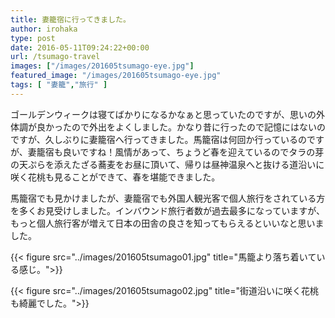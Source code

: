 ```yaml
---
title: 妻籠宿に行ってきました。
author: irohaka
type: post
date: 2016-05-11T09:24:22+00:00
url: /tsumago-travel
images: ["/images/201605tsumago-eye.jpg"]
featured_image: "/images/201605tsumago-eye.jpg"
tags: [ "妻籠","旅行" ]
---
```

ゴールデンウィークは寝てばかりになるかなぁと思っていたのですが、思いの外体調が良かったので外出をよくしました。かなり昔に行ったので記憶にはないのですが、久しぶりに妻籠宿へ行ってきました。馬籠宿は何回か行っているのですが、妻籠宿も良いですね！風情があって、ちょうど春を迎えているのでタラの芽の天ぷらを添えたざる蕎麦をお昼に頂いて、帰りは昼神温泉へと抜ける道沿いに咲く花桃も見ることができて、春を堪能できました。

馬籠宿でも見かけましたが、妻籠宿でも外国人観光客で個人旅行をされている方を多くお見受けしました。インバウンド旅行者数が過去最多になっていますが、もっと個人旅行客が増えて日本の田舎の良さを知ってもらえるといいなと思いました。

{{< figure src="../images/201605tsumago01.jpg" title="馬籠より落ち着いている感じ。">}}

{{< figure src="../images/201605tsumago02.jpg" title="街道沿いに咲く花桃も綺麗でした。">}}
